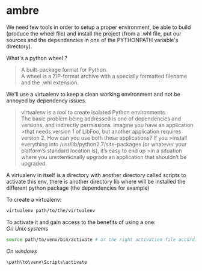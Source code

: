 # ambre

We need few tools in order to setup a proper environment, be able to build (produce the wheel file) and install the project (from a .whl file, put our sources and the dependencies in one of the PYTHONPATH variable's directory).

What's a python wheel ?
> A built-package format for Python.  
A wheel is a ZIP-format archive with a specially formatted filename and the .whl extension.  

We'll use a virtualenv to keep a clean working environment and not be annoyed by dependency issues.
>virtualenv is a tool to create isolated Python environments.  
>The basic problem being addressed is one of dependencies and versions, and indirectly permissions. Imagine you have an application >that needs version 1 of LibFoo, but another application requires version 2. How can you use both these applications? If you >install everything into /usr/lib/python2.7/site-packages (or whatever your platform’s standard location is), it’s easy to end up >in a situation where you unintentionally upgrade an application that shouldn’t be upgraded.

A virtualenv in itself is a directory with another directory called scripts to activate this env, there is another directory lib where will be installed the different python package (the dependencies for example)  

To create a virtualenv:
```bash
virtualenv path/to/the/virtualenv
```
To activate it and gain access to the benefits of using a one:  
*On Unix systems*
```bash
source path/to/venv/bin/activate # or the right activation file according to your shell
```
*On windows*
```powershell
\path\to\venv\Scripts\activate
```

